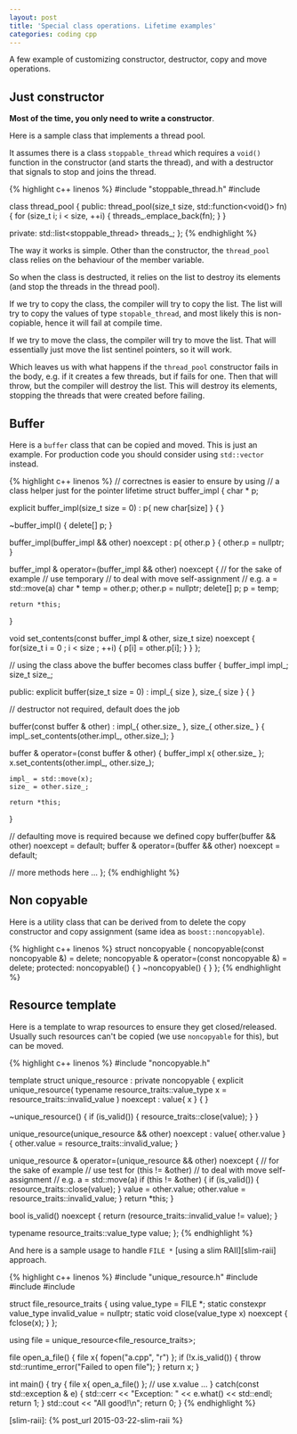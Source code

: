 ```yaml
---
layout: post
title: 'Special class operations. Lifetime examples'
categories: coding cpp
---
```


A few example of customizing constructor, destructor, copy and move operations.


## Just constructor

**Most of the time, you only need to write a constructor**.

Here is a sample class that implements a thread pool.

It assumes there is a class `stoppable_thread` which requires a `void()`
function in the constructor (and starts the thread), and with a destructor that
signals to stop and joins the thread.

{% highlight c++ linenos %}
#include "stoppable_thread.h"
#include <list>

class thread_pool
{
public:
  thread_pool(size_t size, std::function<void()> fn)
  {
    for (size_t i; i < size, ++i)
    {
      threads_.emplace_back(fn);
    }
  }

private:
  std::list<stoppable_thread> threads_;
};
{% endhighlight %}

The way it works is simple. Other than the constructor, the `thread_pool` class
relies on the behaviour of the member variable.

So when the class is destructed, it relies on the list to destroy its elements
(and stop the threads in the thread pool).

If we try to copy the class, the compiler will try to copy the list. The list
will try to copy the values of type `stopable_thread`, and most likely this is
non-copiable, hence it will fail at compile time.

If we try to move the class, the compiler will try to move the list. That will
essentially just move the list sentinel pointers, so it will work.

Which leaves us with what happens if the `thread_pool` constructor fails in the
body, e.g. if it creates a few threads, but if fails for one. Then that will
throw, but the compiler will destroy the list. This will destroy its elements,
stopping the threads that were created before failing.


## Buffer

Here is a `buffer` class that can be copied and moved. This is just an example.
For production code you should consider using `std::vector` instead.

{% highlight c++ linenos %}
// correctnes is easier to ensure by using
// a class helper just for the pointer lifetime
struct buffer_impl
{
  char * p;

  explicit buffer_impl(size_t size = 0) :
    p{ new char[size] }
  {
  }

  ~buffer_impl()
  {
    delete[] p;
  }

  buffer_impl(buffer_impl && other) noexcept :
    p{ other.p }
  {
    other.p = nullptr;
  }

  buffer_impl & operator=(buffer_impl && other) noexcept
  {
    // for the sake of example
    // use temporary
    // to deal with move self-assignment
    // e.g. a = std::move(a)
    char * temp = other.p;
    other.p = nullptr;
    delete[] p;
    p = temp;

    return *this;
  }

  void set_contents(const buffer_impl & other, size_t size) noexcept
  {
    for(size_t i = 0 ; i < size ; ++i)
    {
      p[i] = other.p[i];
    }
  }
};

// using the class above the buffer becomes
class buffer
{
  buffer_impl impl_;
  size_t size_;

public:
  explicit buffer(size_t size = 0) :
    impl_{ size },
    size_{ size }
  {
  }

  // destructor not required, default does the job

  buffer(const buffer & other) :
    impl_{ other.size_ },
    size_{ other.size_ }
  {
    impl_.set_contents(other.impl_, other.size_);
  }

  buffer & operator=(const buffer & other)
  {
    buffer_impl x{ other.size_ };
    x.set_contents(other.impl_, other.size_);

    impl_ = std::move(x);
    size_ = other.size_;

    return *this;
  }

  // defaulting move is required because we defined copy
  buffer(buffer && other) noexcept = default;
  buffer & operator=(buffer && other) noexcept = default;

  // more methods here ...
};
{% endhighlight %}


## Non copyable

Here is a utility class that can be derived from to delete the copy constructor
and copy assignment (same idea as `boost::noncopyable`).

{% highlight c++ linenos %}
struct noncopyable
{
  noncopyable(const noncopyable &) = delete;
  noncopyable & operator=(const noncopyable &) = delete;
protected:
  noncopyable() { }
  ~noncopyable() { }
};
{% endhighlight %}


## Resource template

Here is a template to wrap resources to ensure they get closed/released.
Usually such resources can't be copied (we use `noncopyable` for this), but can
be moved.

{% highlight c++ linenos %}
#include "noncopyable.h"

template<class resource_traits>
struct unique_resource :
  private noncopyable
{
  explicit unique_resource(
    typename resource_traits::value_type x = resource_traits::invalid_value
    ) noexcept :
    value{ x }
  {
  }

  ~unique_resource()
  {
    if (is_valid())
    {
      resource_traits::close(value);
    }
  }

  unique_resource(unique_resource && other) noexcept :
    value{ other.value }
  {
    other.value = resource_traits::invalid_value;
  }

  unique_resource & operator=(unique_resource && other) noexcept
  {
    // for the sake of example
    // use test for (this != &other)
    // to deal with move self-assignment
    // e.g. a = std::move(a)
    if (this != &other)
    {
      if (is_valid())
      {
        resource_traits::close(value);
      }
      value = other.value;
      other.value = resource_traits::invalid_value;
    }
    return *this;
  }

  bool is_valid() noexcept
  {
    return (resource_traits::invalid_value != value);
  }

  typename resource_traits::value_type value;
};
{% endhighlight %}

And here is a sample usage to handle `FILE *` [using a slim RAII][slim-raii] approach.

{% highlight c++ linenos %}
#include "unique_resource.h"
#include <cstdio>
#include <stdexcept>
#include <iostream>

struct file_resource_traits
{
  using value_type = FILE *;
  static constexpr value_type invalid_value = nullptr;
  static void close(value_type x) noexcept { fclose(x); }
};

using file = unique_resource<file_resource_traits>;

file open_a_file()
{
  file x{ fopen("a.cpp", "r") };
  if (!x.is_valid())
  {
    throw std::runtime_error("Failed to open file");
  }
  return x;
}

int main()
{
  try
  {
    file x{ open_a_file() };
    // use x.value ...
  }
  catch(const std::exception & e)
  {
    std::cerr << "Exception: " << e.what() << std::endl;
    return 1;
  }
  std::cout << "All good!\n";
  return 0;
}
{% endhighlight %}


[slim-raii]:     {% post_url 2015-03-22-slim-raii %}

